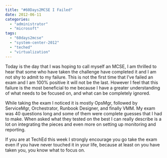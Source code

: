 ```yaml
---
title: "#60Days2MCSE I Failed"
date: 2012-06-11
categories: 
  - "administrator"
  - "microsoft"
tags: 
  - "60days2mcse"
  - "system-center-2012"
  - "teched"
  - "virtualization"
---
```


Today is the day that I was hoping to call myself an MCSE, I am thrilled to hear that some who have taken the challenge have completed it and I am not shy to admit to my failure. This is not the first time that I’ve failed an exam and I am 100% positive it will not be the last. However I feel that this failure is the most beneficial to me because I have a greater understanding of what needs to be focused on, and what can be completely ignored.

While taking the exam I noticed it is mostly OpsMgr, followed by ServiceMgr, Orchestrator, Runbook Designer, and finally VMM. My exam was 40 questions long and some of them were complete guesses that I had to make. When asked what they tested on the best I can really describe is a lot on integrating the pieces and even more on setting up monitoring and reporting.

If you are at TechEd this week I strongly encourage you go take the exam even if you have never touched it in your life, because at least on you have taken you, you know what to focus on.
